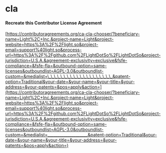 # cla

#### Recreate this Contributor License Agreement

[https://contributoragreements.org/ca-cla-chooser/?beneficiary-name=Light%2C+Inc.&project-name=Light&project-website=https%3A%2F%2Flight.so&project-email=support%40light.so&process-url=https%3A%2F%2Fgithub.com%2FLightDotSo%2FLightDotSo&project-jurisdiction=U.S.A.&agreement-exclusivity=exclusive&fsfe-compliance=&fsfe-fla=&outbound-option=same-licenses&outboundlist=AGPL-3.0&outboundlist-custom=&medialist=\_\_\_\_\_\_\_\_\_\_\_\_\_\_\_\_\_\_\_\_&patent-option=Traditional&your-date=&your-name=&your-title=&your-address=&your-patents=&pos=apply&action=](https://contributoragreements.org/ca-cla-chooser/?beneficiary-name=Light%2C+Inc.&project-name=Light&project-website=https%3A%2F%2Flight.so&project-email=support%40light.so&process-url=https%3A%2F%2Fgithub.com%2FLightDotSo%2FLightDotSo&project-jurisdiction=U.S.A.&agreement-exclusivity=exclusive&fsfe-compliance=&fsfe-fla=&outbound-option=same-licenses&outboundlist=AGPL-3.0&outboundlist-custom=&medialist=____________________&patent-option=Traditional&your-date=&your-name=&your-title=&your-address=&your-patents=&pos=apply&action=)

[](https://contributoragreements.org/ca-cla-chooser/?beneficiary-name=Light%2C+Inc.&project-name=Light&project-website=https%3A%2F%2Flight.so&project-email=support%40light.so&process-url=https%3A%2F%2Fgithub.com%2FLightDotSo%2FLightDotSo&project-jurisdiction=U.S.A.&agreement-exclusivity=exclusive&fsfe-compliance=&fsfe-fla=&outbound-option=same-licenses&outboundlist=AGPL-3.0&outboundlist-custom=&medialist=____________________&patent-option=Traditional&your-date=&your-name=&your-title=&your-address=&your-patents=&pos=apply&action=)

[](https://contributoragreements.org/ca-cla-chooser/?beneficiary-name=Light%2C+Inc.&project-name=Light&project-website=https%3A%2F%2Flight.so&project-email=support%40light.so&process-url=https%3A%2F%2Fgithub.com%2FLightDotSo%2FLightDotSo&project-jurisdiction=U.S.A.&agreement-exclusivity=exclusive&fsfe-compliance=&fsfe-fla=&outbound-option=same-licenses&outboundlist=AGPL-3.0&outboundlist-custom=&medialist=____________________&patent-option=Traditional&your-date=&your-name=&your-title=&your-address=&your-patents=&pos=apply&action=)

